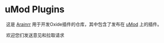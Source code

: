 # uMod Plugins
​	这是 [Arainrr](https://umod.org/user/Arainrr) 用于开发Oxide插件的仓库，其中包含了发布在 [uMod](https://umod.org/) 上的插件。

​	欢迎您们发送意见和拉取请求

